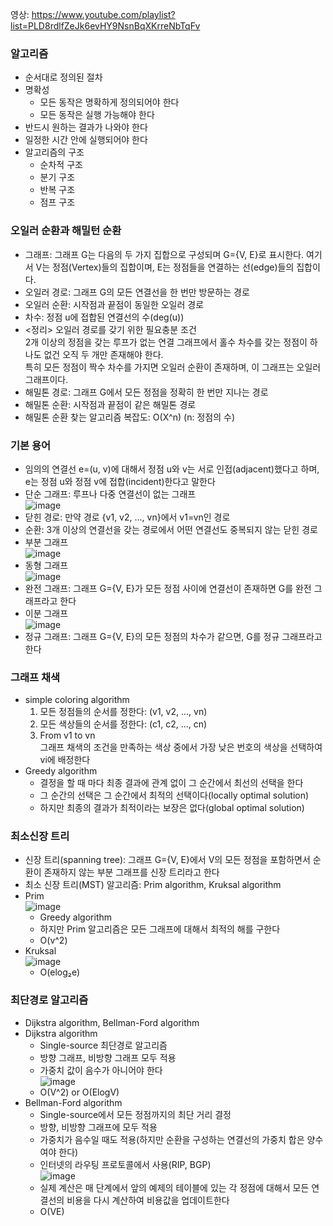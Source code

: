 영상: https://www.youtube.com/playlist?list=PLD8rdlfZeJk6evHY9NsnBqXKrreNbTqFv

### 알고리즘
- 순서대로 정의된 절차
- 명확성
  + 모든 동작은 명확하게 정의되어야 한다
  + 모든 동작은 실행 가능해야 한다
- 반드시 원하는 결과가 나와야 한다
- 일정한 시간 안에 실행되어야 한다
- 알고리즘의 구조
  + 순차적 구조
  + 분기 구조
  + 반복 구조
  + 점프 구조

### 오일러 순환과 해밀턴 순환
- 그래프: 그래프 G는 다음의 두 가지 집합으로 구성되며 G={V, E}로 표시한다. 여기서 V는 정점(Vertex)들의 집합이며, E는 정점들을 연결하는 선(edge)들의 집합이다.
- 오일러 경로: 그래프 G의 모든 연결선을 한 번만 방문하는 경로
- 오일러 순환: 시작점과 끝점이 동일한 오일러 경로
- 차수: 정점 u에 접합된 연결선의 수(deg(u))
- <정리> 오일러 경로를 갖기 위한 필요충분 조건   
2개 이상의 정점을 갖는 루프가 없는 연결 그래프에서 홀수 차수를 갖는 정점이 하나도 없건 오직 두 개만 존재해야 한다.   
특히 모든 정점이 짝수 차수를 가지면 오일러 순환이 존재하며, 이 그래프는 오일러 그래프이다. 
- 해밀톤 경로: 그래프 G에서 모든 정점을 정확히 한 번만 지나는 경로
- 해밀톤 순환: 시작점과 끝점이 같은 해밀톤 경로
- 해밀톤 순환 찾는 알고리즘 복잡도: O(X^n) (n: 정점의 수)

### 기본 용어
- 임의의 연결선 e=(u, v)에 대해서 정점 u와 v는 서로 인접(adjacent)했다고 하며, e는 정점 u와 정점 v에 접합(incident)한다고 말한다
- 단순 그래프: 루프나 다중 연결선이 없는 그래프   
![image](https://user-images.githubusercontent.com/28378553/124763306-c639b780-df6e-11eb-91a2-2c0d0f357dfa.png)
- 닫힌 경로: 만약 경로 {v1, v2, ..., vn}에서 v1=vn인 경로
- 순환: 3개 이상의 연결선을 갖는 경로에서 어떤 연결선도 중복되지 않는 닫힌 경로
- 부분 그래프   
![image](https://user-images.githubusercontent.com/28378553/124763626-26c8f480-df6f-11eb-8175-2bc91b5e4858.png)
- 동형 그래프   
![image](https://user-images.githubusercontent.com/28378553/124763778-4bbd6780-df6f-11eb-94f4-126c4c42317f.png)
- 완전 그래프: 그래프 G={V, E}가 모든 정점 사이에 연결선이 존재하면 G를 완전 그래프라고 한다
- 이분 그래프   
![image](https://user-images.githubusercontent.com/28378553/124764230-afe02b80-df6f-11eb-9d84-96f70675ab1a.png)
- 정규 그래프: 그래프 G={V, E}의 모든 정점의 차수가 같으면, G를 정규 그래프라고 한다

### 그래프 채색
- simple coloring algorithm
  1. 모든 정점들의 순서를 정한다: (v1, v2, ..., vn)
  2. 모든 색상들의 순서를 정한다: (c1, c2, ..., cn)
  3. From v1 to vn    
     그래프 채색의 조건을 만족하는 색상 중에서 가장 낮은 번호의 색상을 선택하여 vi에 배정한다
- Greedy algorithm
  + 결정을 할 때 마다 최종 결과에 관계 없이 그 순간에서 최선의 선택을 한다
  + 그 순간의 선택은 그 순간에서 최적의 선택이다(locally optimal solution)
  + 하지만 최종의 결과가 최적이라는 보장은 없다(global optimal solution)

### 최소신장 트리
- 신장 트리(spanning tree): 그래프 G={V, E}에서 V의 모든 정점을 포함하면서 순환이 존재하지 않는 부분 그래프를 신장 트리라고 한다
- 최소 신장 트리(MST) 알고리즘: Prim algorithm, Kruksal algorithm
- Prim   
![image](https://user-images.githubusercontent.com/28378553/124765665-27fb2100-df71-11eb-8592-0dceaf8520be.png)
  + Greedy algorithm
  + 하지만 Prim 알고리즘은 모든 그래프에 대해서 최적의 해를 구한다
  + O(v^2)
- Kruksal    
![image](https://user-images.githubusercontent.com/28378553/124766794-31d15400-df72-11eb-90cc-2c50384ddb90.png)
  + O(elog₂e)

### 최단경로 알고리즘
- Dijkstra algorithm, Bellman-Ford algorithm
- Dijkstra algorithm
  + Single-source 최단경로 알고리즘
  + 방향 그래프, 비방향 그래프 모두 적용
  + 가중치 값이 음수가 아니어야 한다   
  ![image](https://user-images.githubusercontent.com/28378553/124767577-e66b7580-df72-11eb-85b0-4b1c92ff0f12.png)
  + O(V^2) or O(ElogV)
- Bellman-Ford algorithm
  + Single-source에서 모든 정점까지의 최단 거리 결정
  + 방향, 비방향 그래프에 모두 적용
  + 가중치가 음수일 때도 적용(하지만 순환을 구성하는 연결선의 가중치 합은 양수여야 한다)
  + 인터넷의 라우팅 프로토콜에서 사용(RIP, BGP)   
  ![image](https://user-images.githubusercontent.com/28378553/124768952-0c454a00-df74-11eb-879f-3041bcf0e464.png)
  + 실제 계산은 매 단계에서 앞의 예제의 테이블에 있는 각 정점에 대해서 모든 연결선의 비용을 다시 계산하여 비용값을 업데이트한다
  + O(VE)
